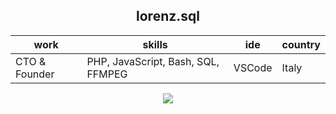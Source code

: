 
<div id="header" align="center"> 


## lorenz.sql
 work         | skills                             | ide          | country |
--------------|------------------------------------|--------------|---------|
 CTO & Founder| PHP, JavaScript, Bash, SQL, FFMPEG | VSCode       | Italy   |


<p><img src="https://media.giphy.com/media/NTur7XlVDUdqM/giphy.gif"></p>

</div>
